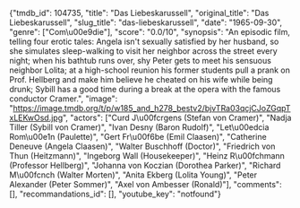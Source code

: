{"tmdb_id": 104735, "title": "Das Liebeskarussell", "original_title": "Das Liebeskarussell", "slug_title": "das-liebeskarussell", "date": "1965-09-30", "genre": ["Com\u00e9die"], "score": "0.0/10", "synopsis": "An episodic film, telling four erotic tales: Angela isn't sexually satisfied by her husband, so she simulates sleep-walking to visit her neighbor across the street every night; when his bathtub runs over, shy Peter gets to meet his sensuous neighbor Lolita; at a high-school reunion his former students pull a prank on Prof. Hellberg and make him believe he cheated on his wife while being drunk; Sybill has a good time during a break at the opera with the famous conductor Cramer.", "image": "https://image.tmdb.org/t/p/w185_and_h278_bestv2/bjvTRa03qcjCJoZGqpTxLEKwOsd.jpg", "actors": ["Curd J\u00fcrgens (Stefan von Cramer)", "Nadja Tiller (Sybill von Cramer)", "Ivan Desny (Baron Rudolf)", "Let\u00edcia Rom\u00e1n (Paulette)", "Gert Fr\u00f6be (Emil Claasen)", "Catherine Deneuve (Angela Claasen)", "Walter Buschhoff (Doctor)", "Friedrich von Thun (Heitzmann)", "Ingeborg Wall (Housekeeper)", "Heinz R\u00fchmann (Professor Hellberg)", "Johanna von Koczian (Dorothea Parker)", "Richard M\u00fcnch (Walter Morten)", "Anita Ekberg (Lolita Young)", "Peter Alexander (Peter Sommer)", "Axel von Ambesser (Ronald)"], "comments": [], "recommandations_id": [], "youtube_key": "notfound"}